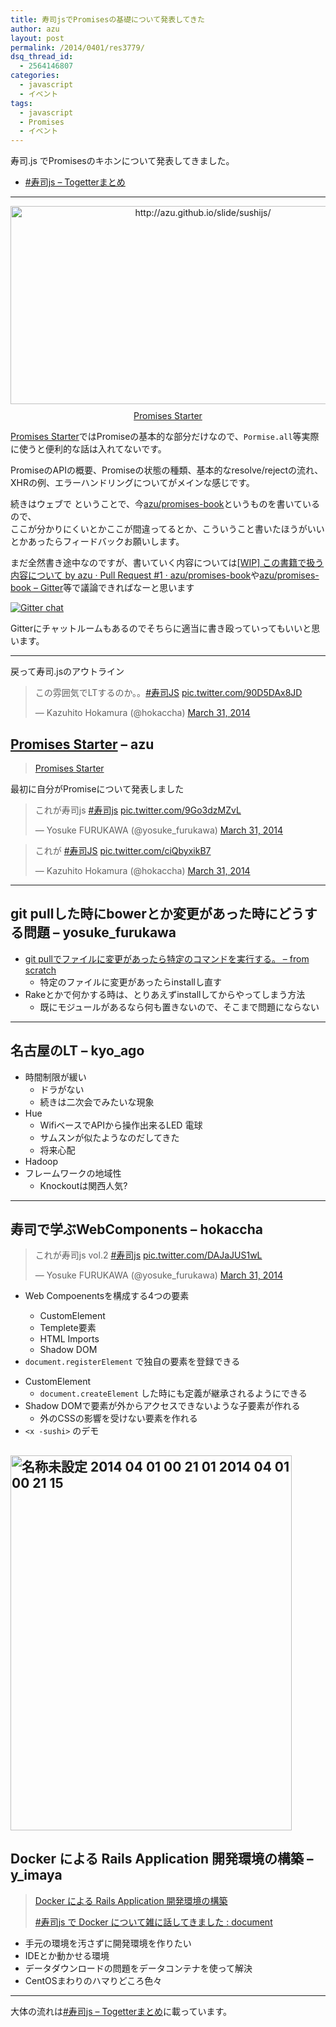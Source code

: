 ```yaml
---
title: 寿司jsでPromisesの基礎について発表してきた
author: azu
layout: post
permalink: /2014/0401/res3779/
dsq_thread_id:
  - 2564146807
categories:
  - javascript
  - イベント
tags:
  - javascript
  - Promises
  - イベント
---
```

<p>寿司.js でPromisesのキホンについて発表してきました。</p>
<ul>
<li><a href="http://togetter.com/li/649498" title="#寿司js - Togetterまとめ">#寿司js &#8211; Togetterまとめ</a></li>
</ul>
<hr />
<div class="kwout" style="text-align: center;"><a href="http://azu.github.io/slide/sushijs/"><img src="http://kwout.com/cutout/a/pt/sa/z8p.jpg" alt="http://azu.github.io/slide/sushijs/" title="Promises Starter" width="600" height="317" style="border: none;" /></a>
<p style="margin-top: 10px; text-align: center;"><a href="http://azu.github.io/slide/sushijs/">Promises Starter</a></p>
</div>
<p><a href="http://azu.github.io/slide/sushijs/" title="Promises Starter">Promises Starter</a>ではPromiseの基本的な部分だけなので、<code>Pormise.all</code>等実際に使うと便利的な話は入れてないです。</p>
<p>PromiseのAPIの概要、Promiseの状態の種類、基本的なresolve/rejectの流れ、XHRの例、エラーハンドリングについてがメインな感じです。</p>
<p>続きはウェブで ということで、今<a href="https://github.com/azu/Promises-book" title="azu/promises-book">azu/promises-book</a>というものを書いているので、<br />
ここが分かりにくいとかここが間違ってるとか、こういうこと書いたほうがいいとかあったらフィードバックお願いします。</p>
<p>まだ全然書き途中なのですが、書いていく内容については<a href="https://github.com/azu/promises-book/pull/1" title="[WIP] この書籍で扱う内容について by azu · Pull Request #1 · azu/promises-book">[WIP] この書籍で扱う内容について by azu · Pull Request #1 · azu/promises-book</a>や<a href="https://gitter.im/azu/promises-book" title="azu/promises-book - Gitter">azu/promises-book &#8211; Gitter</a>等で議論できればなーと思います</p>
<p><a href="https://gitter.im/azu/promises-book"><img src="https://badges.gitter.im/azu/promises-book.png" alt="Gitter chat" /></a></p>
<p>Gitterにチャットルームもあるのでそちらに適当に書き殴っていってもいいと思います。</p>
<hr />
<p>戻って寿司.jsのアウトライン</p>
<blockquote class="twitter-tweet" lang="en"><p>この雰囲気でLTするのか。。<a href="https://twitter.com/search?q=%23%E5%AF%BF%E5%8F%B8JS&amp;src=hash">#寿司JS</a> <a href="http://t.co/90D5DAx8JD">pic.twitter.com/90D5DAx8JD</a></p>
<p>&mdash; Kazuhito Hokamura (@hokaccha) <a href="https://twitter.com/hokaccha/statuses/450573522016813056">March 31, 2014</a></p></blockquote>
<p><script async src="//platform.twitter.com/widgets.js" charset="utf-8"></script></p>
<h2><a href="http://azu.github.io/slide/sushijs/" title="Promises Starter">Promises Starter</a> &#8211; azu</h2>
<blockquote>
<p><a href="http://azu.github.io/slide/sushijs/" title="Promises Starter">Promises Starter</a>
</p></blockquote>
<p>最初に自分がPromiseについて発表しました</p>
<blockquote class="twitter-tweet" lang="en"><p>これが寿司js <a href="https://twitter.com/search?q=%23%E5%AF%BF%E5%8F%B8js&amp;src=hash">#寿司js</a> <a href="http://t.co/9Go3dzMZvL">pic.twitter.com/9Go3dzMZvL</a></p>
<p>&mdash; Yosuke FURUKAWA (@yosuke_furukawa) <a href="https://twitter.com/yosuke_furukawa/statuses/450578369902436352">March 31, 2014</a></p></blockquote>
<p><script async src="//platform.twitter.com/widgets.js" charset="utf-8"></script></p>
<blockquote class="twitter-tweet" lang="en"><p>これが <a href="https://twitter.com/search?q=%23%E5%AF%BF%E5%8F%B8JS&amp;src=hash">#寿司JS</a> <a href="http://t.co/ciQbyxikB7">pic.twitter.com/ciQbyxikB7</a></p>
<p>&mdash; Kazuhito Hokamura (@hokaccha) <a href="https://twitter.com/hokaccha/statuses/450578388973916161">March 31, 2014</a></p></blockquote>
<p><script async src="//platform.twitter.com/widgets.js" charset="utf-8"></script></p>
<hr />
<h2>git pullした時にbowerとか変更があった時にどうする問題 &#8211; yosuke_furukawa</h2>
<ul>
<li><a href="http://yosuke-furukawa.hatenablog.com/entry/2014/03/31/125131" title="git pullでファイルに変更があったら特定のコマンドを実行する。 - from scratch">git pullでファイルに変更があったら特定のコマンドを実行する。 &#8211; from scratch</a>
<ul>
<li>特定のファイルに変更があったらinstallし直す</li>
</ul>
</li>
<li>Rakeとかで何かする時は、とりあえずinstallしてからやってしまう方法
<ul>
<li>既にモジュールがあるなら何も置きないので、そこまで問題にならない</li>
</ul>
</li>
</ul>
<hr />
<h2>名古屋のLT &#8211; kyo_ago</h2>
<ul>
<li>時間制限が緩い
<ul>
<li>ドラがない</li>
<li>続きは二次会でみたいな現象</li>
</ul>
</li>
<li>Hue
<ul>
<li>WifiベースでAPIから操作出来るLED 電球</li>
<li>サムスンが似たようなのだしてきた</li>
<li>将来心配</li>
</ul>
</li>
<li>Hadoop</li>
<li>フレームワークの地域性
<ul>
<li>Knockoutは関西人気?</li>
</ul>
</li>
</ul>
<hr />
<h2>寿司で学ぶWebComponents &#8211; hokaccha</h2>
<blockquote class="twitter-tweet" lang="en"><p>これが寿司js vol.2  <a href="https://twitter.com/search?q=%23%E5%AF%BF%E5%8F%B8js&amp;src=hash">#寿司js</a> <a href="http://t.co/DAJaJUS1wL">pic.twitter.com/DAJaJUS1wL</a></p>
<p>&mdash; Yosuke FURUKAWA (@yosuke_furukawa) <a href="https://twitter.com/yosuke_furukawa/statuses/450593104236519425">March 31, 2014</a></p></blockquote>
<p><script async src="//platform.twitter.com/widgets.js" charset="utf-8"></script></p>
<ul>
<li>
<p>Web Compoenentsを構成する4つの要素</p>
<ul>
<li>CustomElement</li>
<li>Templete要素</li>
<li>HTML Imports</li>
<li>Shadow DOM</li>
</ul>
</li>
<li><code>document.registerElement</code> で独自の要素を登録できる</p>
</li>
<li>CustomElement
<ul>
<li><code>document.createElement</code> した時にも定義が継承されるようにできる</li>
</ul>
</li>
<li>Shadow DOMで要素が外からアクセスできないような子要素が作れる
<ul>
<li>外のCSSの影響を受けない要素を作れる　</li>
</ul>
</li>
<li><code>&lt;x -sushi&gt;</code> のデモ</li>
</ul>
<h2><img src="http://efcl.infol/wp-content/uploads/2014/04/d28b12afb435bf4eb8cac6ba0d104db1.png" alt="名称未設定 2014 04 01 00 21 01 2014 04 01 00 21 15" title="名称未設定 2014-04-01 00-21-01 2014-04-01 00-21-15.png" border="0" width="450" height="600" /></h2>
<h2>Docker による Rails Application 開発環境の構築 &#8211; y_imaya</h2>
<blockquote>
<p><a href="http://www.hast.me/hast/nHHXeoKQsMQTBuQXB" title="Hast: live presentation">Docker による Rails Application 開発環境の構築</a></p>
<p>  <a href="http://imaya.blog.jp/archives/7173473.html" title="#寿司js で Docker について雑に話してきました : document">#寿司js で Docker について雑に話してきました : document</a>
</p></blockquote>
<ul>
<li>手元の環境を汚さずに開発環境を作りたい</li>
<li>IDEとか動かせる環境</li>
<li>データダウンロードの問題をデータコンテナを使って解決</li>
<li>CentOSまわりのハマりどころ色々</li>
</ul>
<hr />
<p>大体の流れは<a href="http://togetter.com/li/649498" title="#寿司js - Togetterまとめ">#寿司js &#8211; Togetterまとめ</a>に載っています。</x></p>
